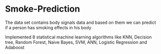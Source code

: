 # Smoke-Prediction

The data set contains body signals data and based on them we can predict if a person has smoking effects in his body

Implemented 8 statistical machine learning algorithms like KNN, Decision tree, Random Forest, Naive Bayes, SVM, ANN, Logistic Regression and Adaboost
